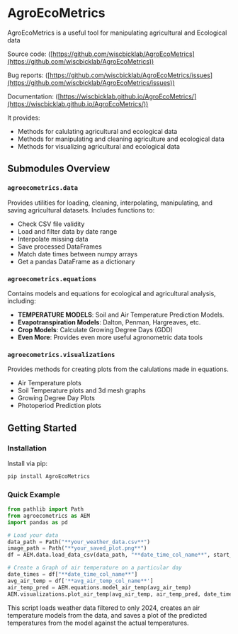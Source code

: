# AgroEcoMetrics

AgroEcoMetrics is a useful tool for manipulating agricultural and Ecological data

Source code:    ([https://github.com/wiscbicklab/AgroEcoMetrics](https://github.com/wiscbicklab/AgroEcoMetrics))

Bug reports:    ([https://github.com/wiscbicklab/AgroEcoMetrics/issues](https://github.com/wiscbicklab/AgroEcoMetrics/issues))

Documentation:  ([https://wiscbicklab.github.io/AgroEcoMetrics/](https://wiscbicklab.github.io/AgroEcoMetrics/))

It provides:

- Methods for calulating agricultural and ecological data
- Methods for manipulating and cleaning agriculture and ecological data
- Methods for visualizing agricultural and ecological data

## Submodules Overview

### `agroecometrics.data`

Provides utilities for loading, cleaning, interpolating, manipulating, and saving agricultural datasets. Includes functions to:

- Check CSV file validity
- Load and filter data by date range
- Interpolate missing data
- Save processed DataFrames
- Match date times between numpy arrays
- Get a pandas DataFrame as a dictionary

### `agroecometrics.equations`

Contains models and equations for ecological and agricultural analysis, including:

- **TEMPERATURE MODELS**: Soil and Air Temperature Prediction Models.
- **Evapotranspiration Models**: Dalton, Penman, Hargreaves, etc.
- **Crop Models**: Calculate Growing Degree Days (GDD)
- **Even More**: Provides even more useful agronometric data tools

### `agroecometrics.visualizations`

Provides methods for creating plots from the calulations made in equations.

- Air Temperature plots
- Soil Temperature plots and 3d mesh graphs
- Growing Degree Day Plots
- Photoperiod Prediction plots


## Getting Started

### Installation

Install via pip:

```bash
pip install AgroEcoMetrics
```

### Quick Example

```python
from pathlib import Path
from agroecometrics as AEM
import pandas as pd

# Load your data
data_path = Path("**your_weather_data.csv**")
image_path = Path("**your_saved_plot.png**")
df = AEM.data.load_data_csv(data_path, "**date_time_col_name**", start_date='2024-01-01', end_date='2024-12-31')

# Create a Graph of air temperature on a particular day
date_times = df["**date_time_col_name**"]
avg_air_temp = df['**avg_air_temp_col_name**']
air_temp_pred = AEM.equations.model_air_temp(avg_air_temp)
AEM.visualizations.plot_air_temp(avg_air_temp, air_temp_pred, date_times, image_path)
```

This script loads weather data filtered to only 2024, creates an air temperature models from the data, and saves a plot of the predicted temperatures from the model against the actual temperatures.

